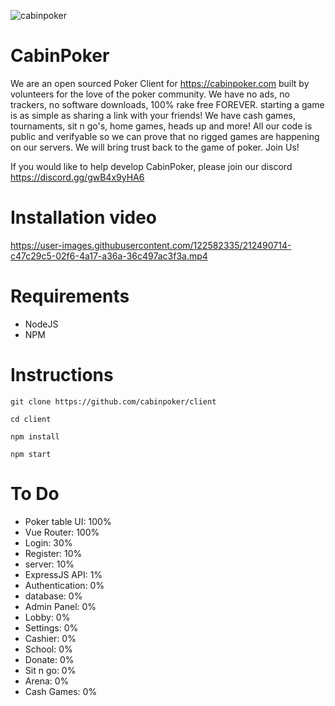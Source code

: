 ![cabinpoker](https://user-images.githubusercontent.com/122582335/212491882-26623f21-1031-4a79-9095-b0a136920926.png)


# CabinPoker
We are an open sourced Poker Client for https://cabinpoker.com built by volunteers for the love of the poker community. We have no ads, no trackers, no software downloads, 100% rake free FOREVER. starting a game is as simple as sharing a link with your friends! We have cash games, tournaments, sit n go's, home games, heads up and more! All our code is public and verifyable so we can prove that no rigged games are happening on our servers. We will bring trust back to the game of poker. Join Us!

If you would like to help develop CabinPoker, please join our discord https://discord.gg/gwB4x9yHA6

# Installation video

https://user-images.githubusercontent.com/122582335/212490714-c47c29c5-02f6-4a17-a36a-36c497ac3f3a.mp4


# Requirements
- NodeJS
- NPM

# Instructions
```git clone https://github.com/cabinpoker/client```

```cd client```

```npm install```

```npm start```

# To Do
- Poker table UI: 100%
- Vue Router: 100%
- Login: 30%
- Register: 10%
- server: 10%
- ExpressJS API: 1%
- Authentication: 0%
- database: 0%
- Admin Panel: 0%
- Lobby: 0%
- Settings: 0%
- Cashier: 0%
- School: 0%
- Donate: 0%
- Sit n go: 0%
- Arena: 0%
- Cash Games: 0%
